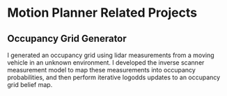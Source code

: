 # Motion Planner Related Projects

## Occupancy Grid Generator
I generated an occupancy grid using lidar measurements from a moving vehicle in an unknown environment. I developed the inverse scanner measurement model to map these measurements into occupancy probabilities, and then perform iterative logodds updates to an occupancy grid belief map. 
